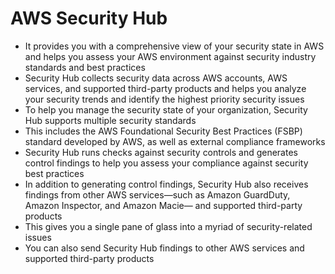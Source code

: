 
# AWS Security Hub 
- It provides you with a comprehensive view of your security state in AWS and helps you assess your AWS environment 
  against security industry standards and best practices
- Security Hub collects security data across AWS accounts, AWS services, and supported third-party products and helps you 
  analyze your security trends and identify the highest priority security issues
- To help you manage the security state of your organization, Security Hub supports multiple security standards
- This includes the AWS Foundational Security Best Practices (FSBP) standard developed by AWS, as well as external 
  compliance frameworks
- Security Hub runs checks against security controls and generates control findings to help you assess your compliance 
  against security best practices
- In addition to generating control findings, Security Hub also receives findings from other AWS services—such as Amazon 
  GuardDuty, Amazon Inspector, and Amazon Macie— and supported third-party products
- This gives you a single pane of glass into a myriad of security-related issues
- You can also send Security Hub findings to other AWS services and supported third-party products